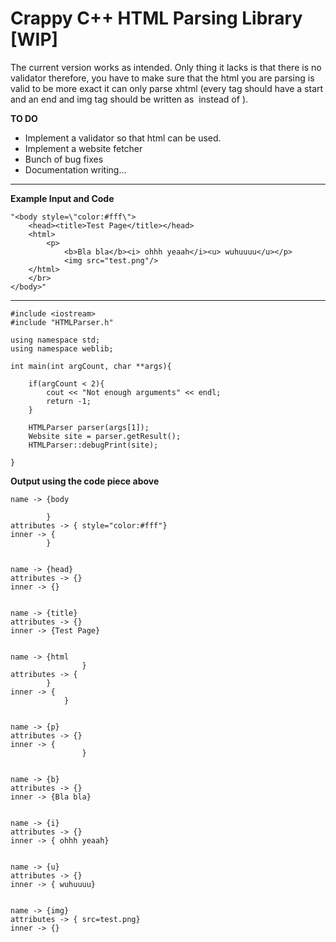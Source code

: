 Crappy C++ HTML Parsing Library [WIP]
==================================

The current version works as intended. Only thing it lacks is that there is no validator therefore, you have to make sure that the html you are parsing is valid to be more exact it can only parse xhtml (every tag should have a start and an end and img tag should be written as <img/> instead of <img>).

**TO DO**

- Implement a validator so that html can be used.
- Implement a website fetcher
- Bunch of bug fixes
- Documentation writing...

----------

**Example Input and Code**

    "<body style=\"color:#fff\">
		<head><title>Test Page</title></head>
		<html>
			<p>
				<b>Bla bla</b><i> ohhh yeaah</i><u> wuhuuuu</u></p>
				<img src="test.png"/>
		</html>
		</br>
	</body>"

---

	#include <iostream>
	#include "HTMLParser.h"
	
	using namespace std;
	using namespace weblib;
	
	int main(int argCount, char **args){
	
		if(argCount < 2){
			cout << "Not enough arguments" << endl;
			return -1;
		}
	
		HTMLParser parser(args[1]);
		Website site = parser.getResult();
		HTMLParser::debugPrint(site);
		
	}

**Output using the code piece above**

    name -> {body
			
			}
	attributes -> { style="color:#fff"}
	inner -> {
			}
	

	name -> {head}
	attributes -> {}
	inner -> {}

	
	name -> {title}
	attributes -> {}
	inner -> {Test Page}

	
	name -> {html
					}
	attributes -> {
			}
	inner -> {
				}
	

	name -> {p}
	attributes -> {}
	inner -> {
					}
	

	name -> {b}
	attributes -> {}
	inner -> {Bla bla}
	

	name -> {i}
	attributes -> {}
	inner -> { ohhh yeaah}
	

	name -> {u}
	attributes -> {}
	inner -> { wuhuuuu}
	

	name -> {img}
	attributes -> { src=test.png}
	inner -> {}
